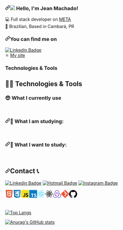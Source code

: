 <article class="markdown-body entry-content container-lg f5" itemprop="text"><h3><a id="user-content--hello-im-willian" class="anchor" aria-hidden="true" href="#-hello-im-willian"><svg class="octicon octicon-link" viewBox="0 0 16 16" version="1.1" width="16" height="16" aria-hidden="true"><path fill-rule="evenodd" d="M7.775 3.275a.75.75 0 001.06 1.06l1.25-1.25a2 2 0 112.83 2.83l-2.5 2.5a2 2 0 01-2.83 0 .75.75 0 00-1.06 1.06 3.5 3.5 0 004.95 0l2.5-2.5a3.5 3.5 0 00-4.95-4.95l-1.25 1.25zm-4.69 9.64a2 2 0 010-2.83l2.5-2.5a2 2 0 012.83 0 .75.75 0 001.06-1.06 3.5 3.5 0 00-4.95 0l-2.5 2.5a3.5 3.5 0 004.95 4.95l1.25-1.25a.75.75 0 00-1.06-1.06l-1.25 1.25a2 2 0 01-2.83 0z"></path></svg></a><a target="_blank" rel="noopener noreferrer" href="https://camo.githubusercontent.com/e8e7b06ecf583bc040eb60e44eb5b8e0ecc5421320a92929ce21522dbc34c891/68747470733a2f2f6d656469612e67697068792e636f6d2f6d656469612f6876524a434c467a6361737252346961377a2f67697068792e676966"><img src="https://camo.githubusercontent.com/e8e7b06ecf583bc040eb60e44eb5b8e0ecc5421320a92929ce21522dbc34c891/68747470733a2f2f6d656469612e67697068792e636f6d2f6d656469612f6876524a434c467a6361737252346961377a2f67697068792e676966" width="30px" data-canonical-src="https://media.giphy.com/media/hvRJCLFzcasrR4ia7z/giphy.gif" style="max-width: 100%;"></a> Hello, I'm Jean Machado!</h3>
<g-emoji class="g-emoji" alias="computer" fallback-src="https://github.githubassets.com/images/icons/emoji/unicode/1f4bb.png">💻</g-emoji>  Full stack developer on <a href="https://digital.meta.com.br/" rel="nofollow">META</a> <br>
<g-emoji class="g-emoji" alias="house_with_garden" fallback-src="https://github.githubassets.com/images/icons/emoji/unicode/1f3e1.png">🏡</g-emoji>   Brazilian, Based in Cambará, PR
<h3><a id="user-content-you-can-find-me-on" class="anchor" aria-hidden="true" href="#you-can-find-me-on"><svg class="octicon octicon-link" viewBox="0 0 16 16" version="1.1" width="16" height="16" aria-hidden="true"><path fill-rule="evenodd" d="M7.775 3.275a.75.75 0 001.06 1.06l1.25-1.25a2 2 0 112.83 2.83l-2.5 2.5a2 2 0 01-2.83 0 .75.75 0 00-1.06 1.06 3.5 3.5 0 004.95 0l2.5-2.5a3.5 3.5 0 00-4.95-4.95l-1.25 1.25zm-4.69 9.64a2 2 0 010-2.83l2.5-2.5a2 2 0 012.83 0 .75.75 0 001.06-1.06 3.5 3.5 0 00-4.95 0l-2.5 2.5a3.5 3.5 0 004.95 4.95l1.25-1.25a.75.75 0 00-1.06-1.06l-1.25 1.25a2 2 0 01-2.83 0z"></path></svg></a>You can find me on</h3>

<a href="https://www.linkedin.com/feed/" rel="nofollow"><img src="https://camo.githubusercontent.com/52b5d632516e1714252b6e4dd3e53efd1b6747ca5200a9f9be5c35d9bb07e5cb/68747470733a2f2f696d672e736869656c64732e696f2f62616467652f2d4c696e6b6564496e2d626c75653f7374796c653d666c61742d737175617265266c6f676f3d4c696e6b6564696e266c6f676f436f6c6f723d7768697465266c696e6b3d68747470733a2f2f7777772e6c696e6b6564696e2e636f6d2f696e2f64616e69656c652d70657273652f" alt="Linkedin Badge" data-canonical-src="https://img.shields.io/badge/-LinkedIn-blue?style=flat-square&amp;logo=Linkedin&amp;logoColor=white&amp;link=https://www.linkedin.com/in/daniele-perse/" style="max-width:100%;"></a>
<br>
<g-emoji class="g-emoji" alias="atom_symbol" fallback-src="https://github.githubassets.com/images/icons/emoji/unicode/269b.png">⚛️</g-emoji>   <a href="https://my-personal-page-mu.vercel.app" rel="nofollow">My site</a> <br></p>
</article>

### Technologies & Tools

<h2><g-emoji class="g-emoji" alias="man_technologist" fallback-src="https://github.githubassets.com/images/icons/emoji/unicode/1f468-1f4bb.png">👨‍💻</g-emoji> Technologies &amp; Tools</h2>
<h3><g-emoji class="g-emoji" alias="sunglasses" fallback-src="https://github.githubassets.com/images/icons/emoji/unicode/1f60e.png">😎</g-emoji> What I currently use</h3>
<p><a target="_blank" rel="noopener noreferrer" href="https://camo.githubusercontent.com/ca30c8eb416d6cb8d2f937f7a91d22fa3379ea0614e836cf64991d9040331075/68747470733a2f2f696d672e736869656c64732e696f2f62616467652f4f532d4c696e75782d696e666f726d6174696f6e616c3f7374796c653d666c6174266c6f676f3d6c696e7578266c6f676f436f6c6f723d776869746526636f6c6f723d6c6967687467726579"><img src="https://camo.githubusercontent.com/ca30c8eb416d6cb8d2f937f7a91d22fa3379ea0614e836cf64991d9040331075/68747470733a2f2f696d672e736869656c64732e696f2f62616467652f4f532d4c696e75782d696e666f726d6174696f6e616c3f7374796c653d666c6174266c6f676f3d6c696e7578266c6f676f436f6c6f723d776869746526636f6c6f723d6c6967687467726579" alt="" data-canonical-src="https://img.shields.io/badge/OS-Linux-informational?style=flat&amp;logo=linux&amp;logoColor=white&amp;color=lightgrey" style="max-width: 100%;"></a>
<a target="_blank" rel="noopener noreferrer" href="https://camo.githubusercontent.com/0212b1de81c2a592680b709a10f1aa126a547782365105296f93cb386687585a/68747470733a2f2f696d672e736869656c64732e696f2f62616467652f456469746f722d5653436f64652d696e666f726d6174696f6e616c3f7374796c653d666c6174266c6f676f3d76697375616c2d73747564696f2d636f6465266c6f676f436f6c6f723d776869746526636f6c6f723d303036366238"><img src="https://camo.githubusercontent.com/0212b1de81c2a592680b709a10f1aa126a547782365105296f93cb386687585a/68747470733a2f2f696d672e736869656c64732e696f2f62616467652f456469746f722d5653436f64652d696e666f726d6174696f6e616c3f7374796c653d666c6174266c6f676f3d76697375616c2d73747564696f2d636f6465266c6f676f436f6c6f723d776869746526636f6c6f723d303036366238" alt="" data-canonical-src="https://img.shields.io/badge/Editor-VSCode-informational?style=flat&amp;logo=visual-studio-code&amp;logoColor=white&amp;color=0066b8" style="max-width: 100%;"></a>
<a target="_blank" rel="noopener noreferrer" href="https://camo.githubusercontent.com/34037827fba85c7de8c49638b62b7438a9068c7d92ed3ba90ca392b18d30ad63/68747470733a2f2f696d672e736869656c64732e696f2f62616467652f436f64652d507974686f6e2d696e666f726d6174696f6e616c3f7374796c653d666c6174266c6f676f3d707974686f6e266c6f676f436f6c6f723d776869746526636f6c6f723d333436653966"><img src="https://camo.githubusercontent.com/34037827fba85c7de8c49638b62b7438a9068c7d92ed3ba90ca392b18d30ad63/68747470733a2f2f696d672e736869656c64732e696f2f62616467652f436f64652d507974686f6e2d696e666f726d6174696f6e616c3f7374796c653d666c6174266c6f676f3d707974686f6e266c6f676f436f6c6f723d776869746526636f6c6f723d333436653966" alt="" data-canonical-src="https://img.shields.io/badge/Code-Python-informational?style=flat&amp;logo=python&amp;logoColor=white&amp;color=346e9f" style="max-width: 100%;"></a>
<a target="_blank" rel="noopener noreferrer" href="https://camo.githubusercontent.com/634ddc699195d5cd03dc1634bed8d6d13d9e86c6339b5b3881c3506ad923a46d/68747470733a2f2f696d672e736869656c64732e696f2f62616467652f436f64652d4a6176615363726970742d696e666f726d6174696f6e616c3f7374796c653d666c6174266c6f676f3d6a617661736372697074266c6f676f436f6c6f723d776869746526636f6c6f723d656664383164"><img src="https://camo.githubusercontent.com/634ddc699195d5cd03dc1634bed8d6d13d9e86c6339b5b3881c3506ad923a46d/68747470733a2f2f696d672e736869656c64732e696f2f62616467652f436f64652d4a6176615363726970742d696e666f726d6174696f6e616c3f7374796c653d666c6174266c6f676f3d6a617661736372697074266c6f676f436f6c6f723d776869746526636f6c6f723d656664383164" alt="" data-canonical-src="https://img.shields.io/badge/Code-JavaScript-informational?style=flat&amp;logo=javascript&amp;logoColor=white&amp;color=efd81d" style="max-width: 100%;"></a>
<a target="_blank" rel="noopener noreferrer" href="https://camo.githubusercontent.com/5b9fb791b4d40fd9ca3b44ea4fa6af973bb1e3c7543e369f72d9019d7647b184/68747470733a2f2f696d672e736869656c64732e696f2f62616467652f44617461626173652d4d7953716c2d696e666f726d6174696f6e616c3f7374796c653d666c6174266c6f676f3d6d7973716c266c6f676f436f6c6f723d776869746526636f6c6f723d303036313861"><img src="https://camo.githubusercontent.com/5b9fb791b4d40fd9ca3b44ea4fa6af973bb1e3c7543e369f72d9019d7647b184/68747470733a2f2f696d672e736869656c64732e696f2f62616467652f44617461626173652d4d7953716c2d696e666f726d6174696f6e616c3f7374796c653d666c6174266c6f676f3d6d7973716c266c6f676f436f6c6f723d776869746526636f6c6f723d303036313861" alt="" data-canonical-src="https://img.shields.io/badge/Database-MySql-informational?style=flat&amp;logo=mysql&amp;logoColor=white&amp;color=00618a" style="max-width: 100%;"></a></p>
<h3><a id="user-content--what-i-am-studying" class="anchor" aria-hidden="true" href="#-what-i-am-studying"><svg class="octicon octicon-link" viewBox="0 0 16 16" version="1.1" width="16" height="16" aria-hidden="true"><path fill-rule="evenodd" d="M7.775 3.275a.75.75 0 001.06 1.06l1.25-1.25a2 2 0 112.83 2.83l-2.5 2.5a2 2 0 01-2.83 0 .75.75 0 00-1.06 1.06 3.5 3.5 0 004.95 0l2.5-2.5a3.5 3.5 0 00-4.95-4.95l-1.25 1.25zm-4.69 9.64a2 2 0 010-2.83l2.5-2.5a2 2 0 012.83 0 .75.75 0 001.06-1.06 3.5 3.5 0 00-4.95 0l-2.5 2.5a3.5 3.5 0 004.95 4.95l1.25-1.25a.75.75 0 00-1.06-1.06l-1.25 1.25a2 2 0 01-2.83 0z"></path></svg></a><g-emoji class="g-emoji" alias="metal" fallback-src="https://github.githubassets.com/images/icons/emoji/unicode/1f918.png">🤘</g-emoji> What I am studying:</h3>
<p><a target="_blank" rel="noopener noreferrer" href="https://camo.githubusercontent.com/9d502738565aca1b2afbb8112cfb149d8279022e80372e677f9640c0679f6007/68747470733a2f2f696d672e736869656c64732e696f2f62616467652f436f64652d4e6f64652e4a732d696e666f726d6174696f6e616c3f7374796c653d666c6174266c6f676f3d6e6f64652e6a73266c6f676f436f6c6f723d776869746526636f6c6f723d386262663364"><img src="https://camo.githubusercontent.com/9d502738565aca1b2afbb8112cfb149d8279022e80372e677f9640c0679f6007/68747470733a2f2f696d672e736869656c64732e696f2f62616467652f436f64652d4e6f64652e4a732d696e666f726d6174696f6e616c3f7374796c653d666c6174266c6f676f3d6e6f64652e6a73266c6f676f436f6c6f723d776869746526636f6c6f723d386262663364" alt="" data-canonical-src="https://img.shields.io/badge/Code-Node.Js-informational?style=flat&amp;logo=node.js&amp;logoColor=white&amp;color=8bbf3d" style="max-width: 100%;"></a>
<a target="_blank" rel="noopener noreferrer" href="https://camo.githubusercontent.com/b1d15ba65f4ae7797e1d21c6c786ea6a427afa837d657270aaac47559bc61f06/68747470733a2f2f696d672e736869656c64732e696f2f62616467652f436f64652d52656163742d696e666f726d6174696f6e616c3f7374796c653d666c6174266c6f676f3d7265616374266c6f676f436f6c6f723d776869746526636f6c6f723d363164616662"><img src="https://camo.githubusercontent.com/b1d15ba65f4ae7797e1d21c6c786ea6a427afa837d657270aaac47559bc61f06/68747470733a2f2f696d672e736869656c64732e696f2f62616467652f436f64652d52656163742d696e666f726d6174696f6e616c3f7374796c653d666c6174266c6f676f3d7265616374266c6f676f436f6c6f723d776869746526636f6c6f723d363164616662" alt="" data-canonical-src="https://img.shields.io/badge/Code-React-informational?style=flat&amp;logo=react&amp;logoColor=white&amp;color=61dafb" style="max-width: 100%;"></a>
<a target="_blank" rel="noopener noreferrer" href="https://camo.githubusercontent.com/31f4e9bf888658dc959acc5931732eb66fe6365ed20944a16da575f6fb46a249/68747470733a2f2f696d672e736869656c64732e696f2f62616467652f436f64652d547970657363726970742d696e666f726d6174696f6e616c3f7374796c653d666c6174266c6f676f3d74797065736372697074266c6f676f436f6c6f723d776869746526636f6c6f723d303037366336"><img src="https://camo.githubusercontent.com/31f4e9bf888658dc959acc5931732eb66fe6365ed20944a16da575f6fb46a249/68747470733a2f2f696d672e736869656c64732e696f2f62616467652f436f64652d547970657363726970742d696e666f726d6174696f6e616c3f7374796c653d666c6174266c6f676f3d74797065736372697074266c6f676f436f6c6f723d776869746526636f6c6f723d303037366336" alt="" data-canonical-src="https://img.shields.io/badge/Code-Typescript-informational?style=flat&amp;logo=typescript&amp;logoColor=white&amp;color=0076c6" style="max-width: 100%;"></a>
<a target="_blank" rel="noopener noreferrer" href="https://camo.githubusercontent.com/a595404586fb5542ec148141eb6f1e1dff13d293be376015493dbcd91666b459/68747470733a2f2f696d672e736869656c64732e696f2f62616467652f44617461626173652d4d6f6e676f44422d696e666f726d6174696f6e616c3f7374796c653d666c6174266c6f676f3d6d6f6e676f6462266c6f676f436f6c6f723d776869746526636f6c6f723d383862663634"><img src="https://camo.githubusercontent.com/a595404586fb5542ec148141eb6f1e1dff13d293be376015493dbcd91666b459/68747470733a2f2f696d672e736869656c64732e696f2f62616467652f44617461626173652d4d6f6e676f44422d696e666f726d6174696f6e616c3f7374796c653d666c6174266c6f676f3d6d6f6e676f6462266c6f676f436f6c6f723d776869746526636f6c6f723d383862663634" alt="" data-canonical-src="https://img.shields.io/badge/Database-MongoDB-informational?style=flat&amp;logo=mongodb&amp;logoColor=white&amp;color=88bf64" style="max-width: 100%;"></a>
<a target="_blank" rel="noopener noreferrer" href="https://camo.githubusercontent.com/dee83af09b13732cca9390a212d43e27ddb3eca558edd1cbf9485277c9afd5c9/68747470733a2f2f696d672e736869656c64732e696f2f62616467652f436f64652d416e67756c61722d696e666f726d6174696f6e616c3f7374796c653d666c6174266c6f676f3d616e67756c6172266c6f676f436f6c6f723d776869746526636f6c6f723d643630303266"><img src="https://camo.githubusercontent.com/dee83af09b13732cca9390a212d43e27ddb3eca558edd1cbf9485277c9afd5c9/68747470733a2f2f696d672e736869656c64732e696f2f62616467652f436f64652d416e67756c61722d696e666f726d6174696f6e616c3f7374796c653d666c6174266c6f676f3d616e67756c6172266c6f676f436f6c6f723d776869746526636f6c6f723d643630303266" alt="" data-canonical-src="https://img.shields.io/badge/Code-Angular-informational?style=flat&amp;logo=angular&amp;logoColor=white&amp;color=d6002f" style="max-width: 100%;"></a></p>
<h3><a id="user-content--what-i-want-to-study" class="anchor" aria-hidden="true" href="#-what-i-want-to-study"><svg class="octicon octicon-link" viewBox="0 0 16 16" version="1.1" width="16" height="16" aria-hidden="true"><path fill-rule="evenodd" d="M7.775 3.275a.75.75 0 001.06 1.06l1.25-1.25a2 2 0 112.83 2.83l-2.5 2.5a2 2 0 01-2.83 0 .75.75 0 00-1.06 1.06 3.5 3.5 0 004.95 0l2.5-2.5a3.5 3.5 0 00-4.95-4.95l-1.25 1.25zm-4.69 9.64a2 2 0 010-2.83l2.5-2.5a2 2 0 012.83 0 .75.75 0 001.06-1.06 3.5 3.5 0 00-4.95 0l-2.5 2.5a3.5 3.5 0 004.95 4.95l1.25-1.25a.75.75 0 00-1.06-1.06l-1.25 1.25a2 2 0 01-2.83 0z"></path></svg></a><g-emoji class="g-emoji" alias="seedling" fallback-src="https://github.githubassets.com/images/icons/emoji/unicode/1f331.png">🌱</g-emoji> What I want to study:</h3>
<p><a target="_blank" rel="noopener noreferrer" href="https://camo.githubusercontent.com/d91e5eaaac1f856b8e3eeaaffbf873fe7265859cbcf44c946c3e6d6b555d36bb/68747470733a2f2f696d672e736869656c64732e696f2f62616467652f436f64652d4e6578742e4a532d696e666f726d6174696f6e616c3f7374796c653d666c6174266c6f676f3d6e6578742e6a73266c6f676f436f6c6f723d776869746526636f6c6f723d7768697465"><img src="https://camo.githubusercontent.com/d91e5eaaac1f856b8e3eeaaffbf873fe7265859cbcf44c946c3e6d6b555d36bb/68747470733a2f2f696d672e736869656c64732e696f2f62616467652f436f64652d4e6578742e4a532d696e666f726d6174696f6e616c3f7374796c653d666c6174266c6f676f3d6e6578742e6a73266c6f676f436f6c6f723d776869746526636f6c6f723d7768697465" alt="" data-canonical-src="https://img.shields.io/badge/Code-Next.JS-informational?style=flat&amp;logo=next.js&amp;logoColor=white&amp;color=white" style="max-width: 100%;"></a>
<a target="_blank" rel="noopener noreferrer" href="https://camo.githubusercontent.com/9ffc31541b1e4238ec3a8fe4e0e7671fa71b1e76871861191569e7f1b9904555/68747470733a2f2f696d672e736869656c64732e696f2f62616467652f436f64652d52656475782d696e666f726d6174696f6e616c3f7374796c653d666c6174266c6f676f3d7265647578266c6f676f436f6c6f723d776869746526636f6c6f723d373234386236"><img src="https://camo.githubusercontent.com/9ffc31541b1e4238ec3a8fe4e0e7671fa71b1e76871861191569e7f1b9904555/68747470733a2f2f696d672e736869656c64732e696f2f62616467652f436f64652d52656475782d696e666f726d6174696f6e616c3f7374796c653d666c6174266c6f676f3d7265647578266c6f676f436f6c6f723d776869746526636f6c6f723d373234386236" alt="" data-canonical-src="https://img.shields.io/badge/Code-Redux-informational?style=flat&amp;logo=redux&amp;logoColor=white&amp;color=7248b6" style="max-width: 100%;"></a>
<a target="_blank" rel="noopener noreferrer" href="https://camo.githubusercontent.com/4cf1d6581f9bf8050b8d5622b40694893400327d2026b0df81178cd01c91a309/68747470733a2f2f696d672e736869656c64732e696f2f62616467652f436f64652d5374796c6564253230436f6d706f6e656e74732d696e666f726d6174696f6e616c3f7374796c653d666c6174266c6f676f3d7374796c65642d636f6d706f6e656e7473266c6f676f436f6c6f723d776869746526636f6c6f723d643636633865"><img src="https://camo.githubusercontent.com/4cf1d6581f9bf8050b8d5622b40694893400327d2026b0df81178cd01c91a309/68747470733a2f2f696d672e736869656c64732e696f2f62616467652f436f64652d5374796c6564253230436f6d706f6e656e74732d696e666f726d6174696f6e616c3f7374796c653d666c6174266c6f676f3d7374796c65642d636f6d706f6e656e7473266c6f676f436f6c6f723d776869746526636f6c6f723d643636633865" alt="" data-canonical-src="https://img.shields.io/badge/Code-Styled%20Components-informational?style=flat&amp;logo=styled-components&amp;logoColor=white&amp;color=d66c8e" style="max-width: 100%;"></a>
<a target="_blank" rel="noopener noreferrer" href="https://camo.githubusercontent.com/1a46bf5117f04b5e1bc78022fbb1ab0c5d09a9fc9820c922fb227c38a5c8566b/68747470733a2f2f696d672e736869656c64732e696f2f62616467652f436f64652d534153532d696e666f726d6174696f6e616c3f7374796c653d666c6174266c6f676f3d73617373266c6f676f436f6c6f723d776869746526636f6c6f723d633736333934"><img src="https://camo.githubusercontent.com/1a46bf5117f04b5e1bc78022fbb1ab0c5d09a9fc9820c922fb227c38a5c8566b/68747470733a2f2f696d672e736869656c64732e696f2f62616467652f436f64652d534153532d696e666f726d6174696f6e616c3f7374796c653d666c6174266c6f676f3d73617373266c6f676f436f6c6f723d776869746526636f6c6f723d633736333934" alt="" data-canonical-src="https://img.shields.io/badge/Code-SASS-informational?style=flat&amp;logo=sass&amp;logoColor=white&amp;color=c76394" style="max-width: 100%;"></a>
<a target="_blank" rel="noopener noreferrer" href="https://camo.githubusercontent.com/db4364c0eaac136a542ac275a6db06b9427a50d880cb138c6b21a2be457a6d2a/68747470733a2f2f696d672e736869656c64732e696f2f62616467652f436f64652d466c75747465722d696e666f726d6174696f6e616c3f7374796c653d666c6174266c6f676f3d666c7574746572266c6f676f436f6c6f723d776869746526636f6c6f723d323862306565"><img src="https://camo.githubusercontent.com/db4364c0eaac136a542ac275a6db06b9427a50d880cb138c6b21a2be457a6d2a/68747470733a2f2f696d672e736869656c64732e696f2f62616467652f436f64652d466c75747465722d696e666f726d6174696f6e616c3f7374796c653d666c6174266c6f676f3d666c7574746572266c6f676f436f6c6f723d776869746526636f6c6f723d323862306565" alt="" data-canonical-src="https://img.shields.io/badge/Code-Flutter-informational?style=flat&amp;logo=flutter&amp;logoColor=white&amp;color=28b0ee" style="max-width: 100%;"></a>
<a target="_blank" rel="noopener noreferrer" href="https://camo.githubusercontent.com/29acb8ee730e59e2be1587cb1dc4faf3099de39564f31ec1e39e23827f361e2c/68747470733a2f2f696d672e736869656c64732e696f2f62616467652f436f64652d53776966742d696e666f726d6174696f6e616c3f7374796c653d666c6174266c6f676f3d7377696674266c6f676f436f6c6f723d776869746526636f6c6f723d663338313364"><img src="https://camo.githubusercontent.com/29acb8ee730e59e2be1587cb1dc4faf3099de39564f31ec1e39e23827f361e2c/68747470733a2f2f696d672e736869656c64732e696f2f62616467652f436f64652d53776966742d696e666f726d6174696f6e616c3f7374796c653d666c6174266c6f676f3d7377696674266c6f676f436f6c6f723d776869746526636f6c6f723d663338313364" alt="" data-canonical-src="https://img.shields.io/badge/Code-Swift-informational?style=flat&amp;logo=swift&amp;logoColor=white&amp;color=f3813d" style="max-width: 100%;"></a>
<a target="_blank" rel="noopener noreferrer" href="https://camo.githubusercontent.com/a5becaa8a1bcb129c989fa9c48f692e464b1c5969868926eb98de8c679a5cde6/68747470733a2f2f696d672e736869656c64732e696f2f62616467652f436f64652d4a6176612d696e666f726d6174696f6e616c3f7374796c653d666c6174266c6f676f3d6a617661266c6f676f436f6c6f723d776869746526636f6c6f723d663839383164"><img src="https://camo.githubusercontent.com/a5becaa8a1bcb129c989fa9c48f692e464b1c5969868926eb98de8c679a5cde6/68747470733a2f2f696d672e736869656c64732e696f2f62616467652f436f64652d4a6176612d696e666f726d6174696f6e616c3f7374796c653d666c6174266c6f676f3d6a617661266c6f676f436f6c6f723d776869746526636f6c6f723d663839383164" alt="" data-canonical-src="https://img.shields.io/badge/Code-Java-informational?style=flat&amp;logo=java&amp;logoColor=white&amp;color=f8981d" style="max-width: 100%;"></a>
<a target="_blank" rel="noopener noreferrer" href="https://camo.githubusercontent.com/4069e5e5408ab58e6faa3c0162fa951b82e9a80ccb3b92ce4010d13775d3f7ad/68747470733a2f2f696d672e736869656c64732e696f2f62616467652f546f6f6c732d446f636b65722d696e666f726d6174696f6e616c3f7374796c653d666c6174266c6f676f3d646f636b6572266c6f676f436f6c6f723d776869746526636f6c6f723d323439366564"><img src="https://camo.githubusercontent.com/4069e5e5408ab58e6faa3c0162fa951b82e9a80ccb3b92ce4010d13775d3f7ad/68747470733a2f2f696d672e736869656c64732e696f2f62616467652f546f6f6c732d446f636b65722d696e666f726d6174696f6e616c3f7374796c653d666c6174266c6f676f3d646f636b6572266c6f676f436f6c6f723d776869746526636f6c6f723d323439366564" alt="" data-canonical-src="https://img.shields.io/badge/Tools-Docker-informational?style=flat&amp;logo=docker&amp;logoColor=white&amp;color=2496ed" style="max-width: 100%;"></a>
<a target="_blank" rel="noopener noreferrer" href="https://camo.githubusercontent.com/ccdf9c174cf44718f7d2d9ee2823a3b152cd2004b9f75c142915ee927bca798d/68747470733a2f2f696d672e736869656c64732e696f2f62616467652f436c6f75642d4157532d696e666f726d6174696f6e616c3f7374796c653d666c6174266c6f676f3d416d617a6f6e266c6f676f436f6c6f723d776869746526636f6c6f723d666639393030"><img src="https://camo.githubusercontent.com/ccdf9c174cf44718f7d2d9ee2823a3b152cd2004b9f75c142915ee927bca798d/68747470733a2f2f696d672e736869656c64732e696f2f62616467652f436c6f75642d4157532d696e666f726d6174696f6e616c3f7374796c653d666c6174266c6f676f3d416d617a6f6e266c6f676f436f6c6f723d776869746526636f6c6f723d666639393030" alt="" data-canonical-src="https://img.shields.io/badge/Cloud-AWS-informational?style=flat&amp;logo=Amazon&amp;logoColor=white&amp;color=ff9900" style="max-width: 100%;"></a></p>
<h2><a id="user-content-contact-" class="anchor" aria-hidden="true" href="#contact-"><svg class="octicon octicon-link" viewBox="0 0 16 16" version="1.1" width="16" height="16" aria-hidden="true"><path fill-rule="evenodd" d="M7.775 3.275a.75.75 0 001.06 1.06l1.25-1.25a2 2 0 112.83 2.83l-2.5 2.5a2 2 0 01-2.83 0 .75.75 0 00-1.06 1.06 3.5 3.5 0 004.95 0l2.5-2.5a3.5 3.5 0 00-4.95-4.95l-1.25 1.25zm-4.69 9.64a2 2 0 010-2.83l2.5-2.5a2 2 0 012.83 0 .75.75 0 001.06-1.06 3.5 3.5 0 00-4.95 0l-2.5 2.5a3.5 3.5 0 004.95 4.95l1.25-1.25a.75.75 0 00-1.06-1.06l-1.25 1.25a2 2 0 01-2.83 0z"></path></svg></a>Contact <g-emoji class="g-emoji" alias="telephone_receiver" fallback-src="https://github.githubassets.com/images/icons/emoji/unicode/1f4de.png">📞</g-emoji></h2>
<p><a href="https://www.linkedin.com/in/joaocasarin/" rel="nofollow"><img src="https://camo.githubusercontent.com/44c2a09f73995e156b30035f1140e58f88a55f238aa0f9670682380a9ffa88ef/68747470733a2f2f696d672e736869656c64732e696f2f62616467652f2d4c696e6b6564696e2d626c75653f7374796c653d666c61742d737175617265266c6f676f3d4c696e6b6564696e266c6f676f436f6c6f723d7768697465" alt="Linkedin Badge" data-canonical-src="https://img.shields.io/badge/-Linkedin-blue?style=flat-square&amp;logo=Linkedin&amp;logoColor=white" style="max-width: 100%;"></a>
<a href="mailto:devjoaocasarin@hotmail.com"><img src="https://camo.githubusercontent.com/f2de7e241ab4a62f7db865425b581775a380d46c1c413e6f0c621261a158e1e6/68747470733a2f2f696d672e736869656c64732e696f2f62616467652f2d486f746d61696c2d626c75653f7374796c653d666c61742d737175617265266c6f676f3d6d6963726f736f66742d6f75746c6f6f6b266c6f676f436f6c6f723d7768697465266c696e6b3d6d61696c746f3a6465766a6f616f6361736172696e40686f746d61696c2e636f6d" alt="Hotmail Badge" data-canonical-src="https://img.shields.io/badge/-Hotmail-blue?style=flat-square&amp;logo=microsoft-outlook&amp;logoColor=white&amp;link=mailto:devjoaocasarin@hotmail.com" style="max-width: 100%;"></a>
<a href="https://instagram.com/alexsandroveiga" rel="nofollow"><img src="https://camo.githubusercontent.com/986f3188a8b89d30b658a42b12e080a53016bb153d4a9e77f32dd23573953f49/68747470733a2f2f696d672e736869656c64732e696f2f62616467652f2d496e7374616772616d2d626c75653f7374796c653d666c61742d737175617265266c6f676f3d696e7374616772616d266c6f676f436f6c6f723d7768697465266c696e6b3d68747470733a2f2f696e7374616772616d2e636f6d2f6a6f616f6361736172696e" alt="Instagram Badge" data-canonical-src="https://img.shields.io/badge/-Instagram-blue?style=flat-square&amp;logo=instagram&amp;logoColor=white&amp;link=https://instagram.com/joaocasarin" style="max-width: 100%;"></a></p>

<p><a target="_blank" rel="noopener noreferrer" href="https://github.com/fabiosenracorrea/fabiosenracorrea/blob/master/icons/html5.png"><img align="left" alt="HTML5" width="26px" src="https://github.com/fabiosenracorrea/fabiosenracorrea/raw/master/icons/html5.png" style="max-width:100%;"></a></p>

<p><a target="_blank" rel="noopener noreferrer" href="https://github.com/fabiosenracorrea/fabiosenracorrea/blob/master/icons/css3.png"><img align="left" alt="CSS3" width="26px" src="https://github.com/fabiosenracorrea/fabiosenracorrea/raw/master/icons/css3.png" style="max-width:100%;"></a></p>

<p><a target="_blank" rel="noopener noreferrer" href="https://github.com/fabiosenracorrea/fabiosenracorrea/blob/master/icons/javascript.png"><img align="left" alt="JavaScript" width="26px" src="https://github.com/fabiosenracorrea/fabiosenracorrea/raw/master/icons/javascript.png" style="max-width:100%;"></a></p>

<p><a target="_blank" rel="noopener noreferrer" href="https://github.com/fabiosenracorrea/fabiosenracorrea/blob/master/icons/typescript.png"><img align="left" alt="Typescript" width="26px" src="https://github.com/fabiosenracorrea/fabiosenracorrea/raw/master/icons/typescript.png" style="max-width:100%;"></a></p>

<p><a target="_blank" rel="noopener noreferrer" href="https://github.com/fabiosenracorrea/fabiosenracorrea/blob/master/icons/react.png"><img align="left" alt="React" width="26px" src="https://github.com/fabiosenracorrea/fabiosenracorrea/raw/master/icons/react.png" style="max-width:100%;"></a></p>

<p><a target="_blank" rel="noopener noreferrer" href="https://github.com/fabiosenracorrea/fabiosenracorrea/blob/master/icons/react-native.png"><img align="left" alt="React-Native" width="26px" src="https://github.com/fabiosenracorrea/fabiosenracorrea/raw/master/icons/react-native.png" style="max-width:100%;"></a></p>

<p><a target="_blank" rel="noopener noreferrer" href="https://github.com/fabiosenracorrea/fabiosenracorrea/blob/master/icons/redux.png"><img align="left" alt="Redux" width="26px" src="https://github.com/fabiosenracorrea/fabiosenracorrea/raw/master/icons/redux.png" style="max-width:100%;"></a></p>

<p><a target="_blank" rel="noopener noreferrer" href="https://github.com/fabiosenracorrea/fabiosenracorrea/blob/master/icons/git.png"><img align="left" alt="Git" width="26px" src="https://github.com/fabiosenracorrea/fabiosenracorrea/raw/master/icons/git.png" style="max-width:100%;"></a></p>

<p><a target="_blank" rel="noopener noreferrer" href="https://github.com/fabiosenracorrea/fabiosenracorrea/blob/master/icons/github.png"><img align="left" alt="GitHub" width="26px" src="https://github.com/fabiosenracorrea/fabiosenracorrea/raw/master/icons/github.png" style="max-width:100%;"></a></p>
<br>
<br>
<br>

[![Top Langs](https://github-readme-stats.vercel.app/api/top-langs/?username=JeanVictorMachado&layout=compact&show_icons=true&theme=dracula)](https://github.com/JeanVictorMachado/github-readme-stats)
<br>

[![Anurag's GitHub stats](https://github-readme-stats.vercel.app/api?username=JeanVictorMachado&show_icons=true&theme=dracula)](https://github.com/JeanVictorMachado/github-readme-stats)
<br>





<!--
**JeanVictorMachado/JeanVictorMachado** is a ✨ _special_ ✨ repository because its `README.md` (this file) appears on your GitHub profile.

Here are some ideas to get you started:

- 🔭 I’m currently working on ...
- 🌱 I’m currently learning ...
- 👯 I’m looking to collaborate on ...
- 🤔 I’m looking for help with ...
- 💬 Ask me about ...
- 📫 How to reach me: ...
- 😄 Pronouns: ...
- ⚡ Fun fact: ...
-->
